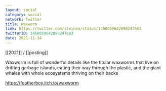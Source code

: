 ```yaml
---
layout: social
category: social
network: Twitter
title: Waxworm
link: https://twitter.com/steinea/status/1460059642898247683
twitterID: 1460059642898247683
date: 2021-11-14
---
```


[[2021]] / [[posting]]

Waxworm is full of wonderful details like the titular waxworms that live on drifting garbage islands, eating their way through the plastic, and the giant whales with whole ecosystems thriving on their backs

<https://featherboy.itch.io/waxworm>
